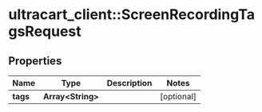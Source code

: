 # ultracart_client::ScreenRecordingTagsRequest

## Properties
Name | Type | Description | Notes
------------ | ------------- | ------------- | -------------
**tags** | **Array&lt;String&gt;** |  | [optional] 


